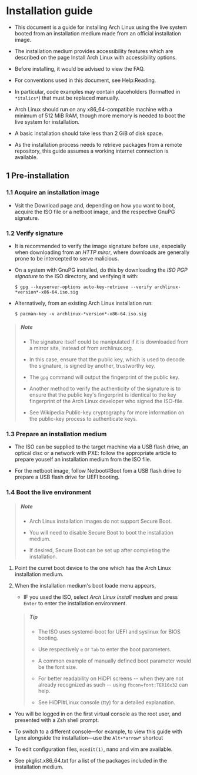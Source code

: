 # Installation guide

- This document is a guide for installing Arch Linux using the live system booted from an installation medium made from an official installation image.

- The installation medium provides accessibility features which are described on the page Install Arch Linux with accessibility options.

- Before installing, it would be advised to view the FAQ.

- For conventions used in this document, see Help:Reading.

- In particular, code examples may contain placeholders (formatted in `*italics*`) that must be replaced manually.

- Arch Linux should run on any x86_64-compatible machine with a minimum of 512 MiB RAM, though more memory is needed to boot the live system for installation.

- A basic installation should take less than 2 GiB of disk space.

- As the installation process needs to retrieve packages from a remote repository, this guide assumes a working internet connection is available.

## 1 Pre-installation

### 1.1 Acquire an installation image

- Vsit the Download page and, depending on how you want to boot, acquire the ISO file or a netboot image, and the respective GnuPG signature.

### 1.2 Verify signature

- It is recommended to verify the image signature before use, especially when downloading from an *HTTP miror*, where downloads are generally prone to be intercepted to serve malicious.

- On a system with GnuPG installed, do this by downloading the *ISO PGP signature* to the ISO directory, and verifying it with:

	```shell
	$ gpg --keyserver-options auto-key-retrieve --verify archlinux-*version*-x86-64.iso.sig
	```

- Alternatively, from an existing Arch Linux installation run:

	```shell
	$ pacman-key -v archlinux-*version*-x86-64.iso.sig
	```

> ##### Note
>
> - The signature itself could be manipulated if it is downloaded from a mirror site, instead of from archlinux.org.
>
> - In this case, ensure that the public key, which is used to decode the signature, is signed by another, trustworthy key.
>
> - The `gpg` command will output the fingerprint of the public key.
>
> - Another method to verify the authenticity of the signature is to ensure that the public key's fingerprint is identical to the key fingerprint of the Arch Linux developer who signed the ISO-file.
>
> - See Wikipedia:Public-key cryptography for more information on the public-key process to authenticate keys.

### 1.3 Prepare an installation medium

- The ISO can be supplied to the target machine via a USB flash drive, an optical disc or a network with PXE: follow the appropriate article to prepare youself an installation medium from the ISO file.

- For the netboot image, follow Netboot#Boot fom a USB flash drive to prepare a USB flash drive for UEFI booting.

### 1.4 Boot the live environment

> ##### Note
>
> - Arch Linux installation images do not support Secure Boot.
>
> - You will need to disable Secure Boot to boot the installation medium.
>
> - If desired, Secure Boot can be set up after completing the installation.

1. Point the curret boot device to the one which has the Arch Linux installation medium.

2. When the installation medium's boot loade menu appears,

	- IF you used the ISO, select *Arch Linux install medium* and press `Enter` to enter the installation environment.

	> ##### Tip
	>
	> - The ISO uses systemd-boot for UEFI and syslinux for BIOS booting.
	>
	> - Use respectively `e` or `Tab` to enter the boot parameters.
	>
	> - A common example of manually defined boot parameter would be the font size.
	>
	> - For better readability on HiDPI screens -- when they are not already recognized as such -- using `fbcon=font:TER16x32` can help.
	>
	> - See HiDPI#Linux console (tty) for a detailed explanation.

- You will be logged in on the first virtual console as the root user, and presented with a Zsh shell prompt.

- To switch to a different console—for example, to view this guide with Lynx alongside the installation—use the `Alt+*arrow*` shortcut

- To edit configuration files, `mcedit(1)`, nano and vim are available.

- See pkglist.x86_64.txt for a list of the packages included in the installation medium.
